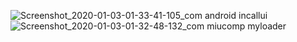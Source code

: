 ![Screenshot_2020-01-03-01-33-41-105_com android incallui](https://user-images.githubusercontent.com/24388499/71686478-de56d680-2dcd-11ea-975d-a15bb1b29cf2.jpg)
![Screenshot_2020-01-03-01-32-48-132_com miucomp myloader](https://user-images.githubusercontent.com/24388499/71686479-de56d680-2dcd-11ea-80b5-a66cd417ce8b.jpg)
